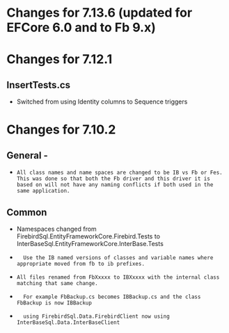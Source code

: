 # Changes for 7.13.6 (updated for EFCore 6.0 and to Fb 9.x)

# Changes for 7.12.1

## InsertTests.cs
* Switched from using Identity columns to Sequence triggers

# Changes for 7.10.2 

##  General - 
*	  All class names and name spaces are changed to be IB vs Fb or Fes.  This was done so that both the Fb driver and this driver it is based on will not have any naming conflicts if both used in the same application.

##  Common 
*   Namespaces changed from FirebirdSql.EntityFrameworkCore.Firebird.Tests to InterBaseSql.EntityFrameworkCore.InterBase.Tests
*		Use the IB named versions of classes and variable names where appropriate moved from fb to ib prefixes.
		
*	  All files renamed from FbXxxxx to IBXxxxx with the internal class matching that same change.  
*	    For example FbBackup.cs becomes IBBackup.cs and the class FbBackup is now IBBackup
			
*		using FirebirdSql.Data.FirebirdClient now using InterBaseSql.Data.InterBaseClient
